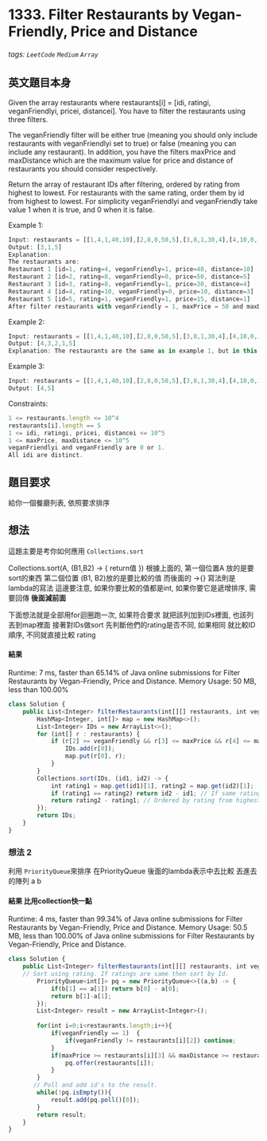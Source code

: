 # 1333. Filter Restaurants by Vegan-Friendly, Price and Distance
###### tags: `LeetCode` `Medium` `Array`

## 英文題目本身
Given the array restaurants where  restaurants[i] = [idi, ratingi, veganFriendlyi, pricei, distancei]. You have to filter the restaurants using three filters.

The veganFriendly filter will be either true (meaning you should only include restaurants with veganFriendlyi set to true) or false (meaning you can include any restaurant). In addition, you have the filters maxPrice and maxDistance which are the maximum value for price and distance of restaurants you should consider respectively.

Return the array of restaurant IDs after filtering, ordered by rating from highest to lowest. For restaurants with the same rating, order them by id from highest to lowest. For simplicity veganFriendlyi and veganFriendly take value 1 when it is true, and 0 when it is false.

 

Example 1:
```javascript
Input: restaurants = [[1,4,1,40,10],[2,8,0,50,5],[3,8,1,30,4],[4,10,0,10,3],[5,1,1,15,1]], veganFriendly = 1, maxPrice = 50, maxDistance = 10
Output: [3,1,5] 
Explanation: 
The restaurants are:
Restaurant 1 [id=1, rating=4, veganFriendly=1, price=40, distance=10]
Restaurant 2 [id=2, rating=8, veganFriendly=0, price=50, distance=5]
Restaurant 3 [id=3, rating=8, veganFriendly=1, price=30, distance=4]
Restaurant 4 [id=4, rating=10, veganFriendly=0, price=10, distance=3]
Restaurant 5 [id=5, rating=1, veganFriendly=1, price=15, distance=1] 
After filter restaurants with veganFriendly = 1, maxPrice = 50 and maxDistance = 10 we have restaurant 3, restaurant 1 and restaurant 5 (ordered by rating from highest to lowest). 
```
Example 2:
```javascript
Input: restaurants = [[1,4,1,40,10],[2,8,0,50,5],[3,8,1,30,4],[4,10,0,10,3],[5,1,1,15,1]], veganFriendly = 0, maxPrice = 50, maxDistance = 10
Output: [4,3,2,1,5]
Explanation: The restaurants are the same as in example 1, but in this case the filter veganFriendly = 0, therefore all restaurants are considered.
```
Example 3:
```javascript
Input: restaurants = [[1,4,1,40,10],[2,8,0,50,5],[3,8,1,30,4],[4,10,0,10,3],[5,1,1,15,1]], veganFriendly = 0, maxPrice = 30, maxDistance = 3
Output: [4,5]
```

Constraints:
```javascript
1 <= restaurants.length <= 10^4
restaurants[i].length == 5
1 <= idi, ratingi, pricei, distancei <= 10^5
1 <= maxPrice, maxDistance <= 10^5
veganFriendlyi and veganFriendly are 0 or 1.
All idi are distinct.
```
## 題目要求
給你一個餐廳列表, 依照要求排序
## 想法
這題主要是考你如何應用 `Collections.sort`

Collections.sort(A, (B1,B2) -> {
return值
})
根據上面的, 第一個位置A 放的是要sort的東西
第二個位置 (B1, B2)放的是要比較的值
而後面的 ->{} 寫法則是lambda的寫法
這邊要注意, 如果你要比較的值都是int, 如果你要它是遞增排序, 需要回傳 **後面減前面**


下面想法就是全部用for迴圈跑一次, 如果符合要求  就把該列加到IDs裡面, 也該列丟到map裡面
接著對IDs做sort
先判斷他們的rating是否不同, 如果相同 就比較ID順序, 不同就直接比較 rating
#### 結果
Runtime: 7 ms, faster than 65.14% of Java online submissions for Filter Restaurants by Vegan-Friendly, Price and Distance.
Memory Usage: 50 MB, less than 100.00% 
```javascript
class Solution {
    public List<Integer> filterRestaurants(int[][] restaurants, int veganFriendly, int maxPrice, int maxDistance) {
        HashMap<Integer, int[]> map = new HashMap<>();
        List<Integer> IDs = new ArrayList<>();
        for (int[] r : restaurants) {
            if (r[2] >= veganFriendly && r[3] <= maxPrice && r[4] <= maxDistance) {
                IDs.add(r[0]);
                map.put(r[0], r);
            }
        }
        Collections.sort(IDs, (id1, id2) -> {
            int rating1 = map.get(id1)[1], rating2 = map.get(id2)[1];
            if (rating1 == rating2) return id2 - id1; // If same rating, order them by id from highest to lowest
            return rating2 - rating1; // Ordered by rating from highest to lowest
        });
        return IDs;
    }
}
```

### 想法 2
利用 `PriorityQueue`來排序
在PriorityQueue 後面的lambda表示中去比較 丟進去的陣列 a b


#### 結果 比用collection快一點
Runtime: 4 ms, faster than 99.34% of Java online submissions for Filter Restaurants by Vegan-Friendly, Price and Distance.
Memory Usage: 50.5 MB, less than 100.00% of Java online submissions for Filter Restaurants by Vegan-Friendly, Price and Distance.
```javascript
class Solution {
    public List<Integer> filterRestaurants(int[][] restaurants, int veganFriendly, int maxPrice, int maxDistance) {
    // Sort using rating. If ratings are same then sort by Id.
        PriorityQueue<int[]> pq = new PriorityQueue<>((a,b) -> {
            if(b[1] == a[1]) return b[0] - a[0];
            return b[1]-a[1];
        });
        List<Integer> result = new ArrayList<Integer>();
        
        for(int i=0;i<restaurants.length;i++){
            if(veganFriendly == 1)  {
                if(veganFriendly != restaurants[i][2]) continue;
            }
            if(maxPrice >= restaurants[i][3] && maxDistance >= restaurants[i][4]) {
                pq.offer(restaurants[i]);
            }
        }
       // Poll and add id's to the result.
        while(!pq.isEmpty()){
            result.add(pq.poll()[0]);
        }
        return result;
    }
}
```
